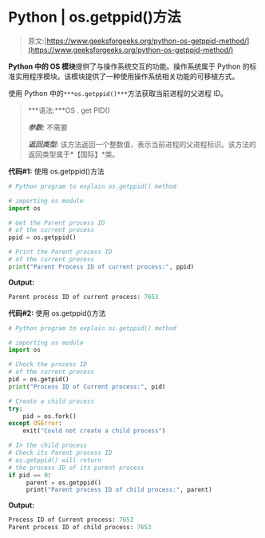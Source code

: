 # Python | os.getppid()方法

> 原文:[https://www.geeksforgeeks.org/python-os-getppid-method/](https://www.geeksforgeeks.org/python-os-getppid-method/)

**Python 中的 OS 模块**提供了与操作系统交互的功能。操作系统属于 Python 的标准实用程序模块。该模块提供了一种使用操作系统相关功能的可移植方式。

使用 Python 中的`***os.getppid()***`方法获取当前进程的父进程 ID。

> ***语法:***OS . get PID()
> 
> ***参数:*** 不需要
> 
> ***返回类型:*** 该方法返回一个整数值，表示当前进程的父进程标识。该方法的返回类型属于*【国际】*类。

**代码#1:** 使用 os.getppid()方法

```py
# Python program to explain os.getppid() method 

# importing os module 
import os

# Get the Parent process ID 
# of the current process
ppid = os.getppid()

# Print the Parent process ID 
# of the current process
print("Parent Process ID of current process:", ppid)
```

**Output:**

```py
Parent process ID of current process: 7653

```

**代码#2:** 使用 os.getppid()方法

```py
# Python program to explain os.getppid() method 

# importing os module 
import os

# Check the process ID 
# of the current process
pid = os.getpid()
print("Process ID of Current process:", pid)

# Create a child process
try:
    pid = os.fork()
except OSError:
    exit("Could not create a child process")

# In the child process 
# Check its Parent process ID
# os.getppid() will return 
# the process ID of its parent process
if pid == 0:
     parent = os.getppid()
     print("Parent process ID of child process:", parent)
```

**Output:**

```py
Process ID of Current process: 7653
Parent process ID of child process: 7653

```